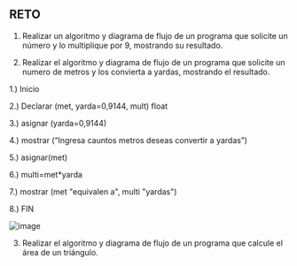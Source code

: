 ## RETO
1. Realizar un algoritmo y diagrama de flujo de un programa que solicite un número y lo multiplique por 9, mostrando su resultado.
   
    

2. Realizar el algoritmo y diagrama de flujo de un programa que solicite un numero de metros y los convierta a yardas, mostrando el resultado.

1.) Inicio 

2.) Declarar (met, yarda=0,9144, mult) float

3.) asignar (yarda=0,9144)

4.) mostrar (“Ingresa cauntos metros deseas convertir a yardas”)

5.) asignar(met)

6.) multi=met*yarda

7.) mostrar (met "equivalen a", multi "yardas")

8.) FIN

![image](https://user-images.githubusercontent.com/104279688/167272225-605ed162-2d00-4a1d-bc3a-c3f91f6c67c2.png)

      
    


3. Realizar el algoritmo y diagrama de flujo de un programa que calcule el área de un triángulo.

 







